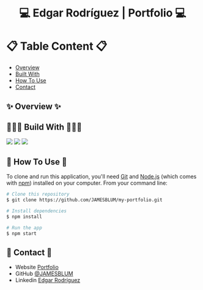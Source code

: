 <h1 align="center">💻 Edgar Rodríguez | Portfolio 💻</h1>

# 📋 Table Content 📋 
- [Overview](#✨-Overview-✨)
- [Built With](#👨🏽‍💻-Build-With-👨🏽‍💻)
- [How To Use](#🚀-How-To-Use-🚀)
- [Contact](#📧-Contact-📧)

## ✨ Overview ✨

## 👨🏽‍💻 Build With 👨🏽‍💻
<p>
    <img src="https://img.shields.io/badge/React-20232A?style=for-the-badge&logo=react&logoColor=61DAFB">
    <img src="https://img.shields.io/badge/HTML5-E34F26?style=for-the-badge&logo=html5&logoColor=white">
    <img src="https://img.shields.io/badge/CSS3-1572B6?style=for-the-badge&logo=css3&logoColor=white">
</p>

## 🚀 How To Use 🚀
To clone and run this application, you'll need [Git](https://git-scm.com) and [Node.js](https://nodejs.org/en/download/) (which comes with [npm](http://npmjs.com)) installed on your computer. From your command line:

```bash
# Clone this repository
$ git clone https://github.com/JAMESBLUM/my-portfolio.git

# Install dependencies
$ npm install

# Run the app
$ npm start
```

## 📧 Contact 📧
- Website [Portfolio](https://portfolioedd.netlify.app/)
- GitHub [@JAMESBLUM](https://{https://github.com/JAMESBLUM})
- Linkedin [Edgar Rodríguez](https://www.linkedin.com/in/edgarrv/)
